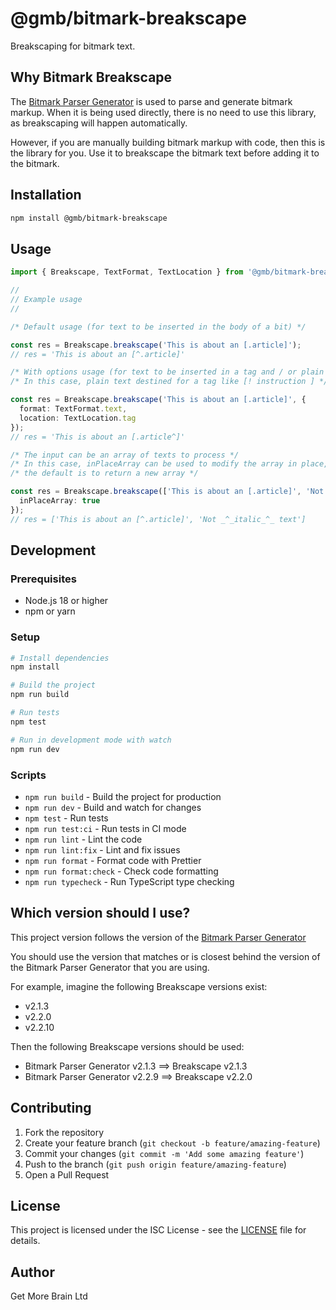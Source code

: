 # @gmb/bitmark-breakscape

Breakscaping for bitmark text.

## Why Bitmark Breakscape

The [Bitmark Parser Generator](https://github.com/getMoreBrain/bitmark-parser-generator) is used
to parse and generate bitmark markup. When it is being used directly, there is no need to use
this library, as breakscaping will happen automatically.

However, if you are manually building bitmark markup with code, then this is the library for
you. Use it to breakscape the bitmark text before adding it to the bitmark.


## Installation

```bash
npm install @gmb/bitmark-breakscape
```

## Usage

```typescript
import { Breakscape, TextFormat, TextLocation } from '@gmb/bitmark-breakscape';

//
// Example usage
//

/* Default usage (for text to be inserted in the body of a bit) */

const res = Breakscape.breakscape('This is about an [.article]');
// res = 'This is about an [^.article]'

/* With options usage (for text to be inserted in a tag and / or plain text) */
/* In this case, plain text destined for a tag like [! instruction ] */

const res = Breakscape.breakscape('This is about an [.article]', {
  format: TextFormat.text,
  location: TextLocation.tag
});
// res = 'This is about an [.article^]'

/* The input can be an array of texts to process */
/* In this case, inPlaceArray can be used to modify the array in place, or return a new array,
/* the default is to return a new array */

const res = Breakscape.breakscape(['This is about an [.article]', 'Not __italic__ text'], {
  inPlaceArray: true
});
// res = ['This is about an [^.article]', 'Not _^_italic_^_ text']


```

## Development

### Prerequisites

- Node.js 18 or higher
- npm or yarn

### Setup

```bash
# Install dependencies
npm install

# Build the project
npm run build

# Run tests
npm test

# Run in development mode with watch
npm run dev
```

### Scripts

- `npm run build` - Build the project for production
- `npm run dev` - Build and watch for changes
- `npm test` - Run tests
- `npm run test:ci` - Run tests in CI mode
- `npm run lint` - Lint the code
- `npm run lint:fix` - Lint and fix issues
- `npm run format` - Format code with Prettier
- `npm run format:check` - Check code formatting
- `npm run typecheck` - Run TypeScript type checking

## Which version should I use?

This project version follows the version of the
[Bitmark Parser Generator](https://github.com/getMoreBrain/bitmark-parser-generator)

You should use the version that matches or is closest behind the version of the
Bitmark Parser Generator that you are using.

For example, imagine the following Breakscape versions exist:
- v2.1.3
- v2.2.0
- v2.2.10

Then the following Breakscape versions should be used:
- Bitmark Parser Generator v2.1.3 ==> Breakscape v2.1.3
- Bitmark Parser Generator v2.2.9 ==> Breakscape v2.2.0

## Contributing

1. Fork the repository
2. Create your feature branch (`git checkout -b feature/amazing-feature`)
3. Commit your changes (`git commit -m 'Add some amazing feature'`)
4. Push to the branch (`git push origin feature/amazing-feature`)
5. Open a Pull Request

## License

This project is licensed under the ISC License - see the [LICENSE](LICENSE) file for details.

## Author

Get More Brain Ltd
